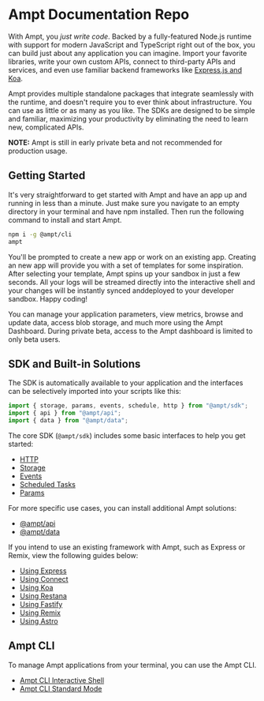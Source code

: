 # Ampt Documentation Repo

With Ampt, you _just write code_. Backed by a fully-featured Node.js runtime with support for modern JavaScript and TypeScript right out of the box, you can build just about any application you can imagine. Import your favorite libraries, write your own custom APIs, connect to third-party APIs and services, and even use familiar backend frameworks like [Express.js and Koa](/building-blocks/http-request-handling).

Ampt provides multiple standalone packages that integrate seamlessly with the runtime, and doesn't require you to ever think about infrastructure. You can use as little or as many as you like. The SDKs are designed to be simple and familiar, maximizing your productivity by eliminating the need to learn new, complicated APIs.

**NOTE:** Ampt is still in early private beta and not recommended for production usage.

## Getting Started

It's very straightforward to get started with Ampt and have an app up and running in less than a minute. Just make sure you navigate to an empty directory in your terminal and have npm installed. Then run the following command to install and start Ampt.

```bash
npm i -g @ampt/cli
ampt
```

You'll be prompted to create a new app or work on an existing app. Creating an new app will provide you with a set of templates for some inspiration. After selecting your template, Ampt spins up your sandbox in just a few seconds. All your logs will be streamed directly into the interactive shell and your changes will be instantly synced anddeployed to your developer sandbox. Happy coding!

You can manage your application parameters, view metrics, browse and update data, access blob storage, and much more using the Ampt Dashboard. During private beta, access to the Ampt dashboard is limited to only beta users.

## SDK and Built-in Solutions

The SDK is automatically available to your application and the interfaces can be selectively imported into your scripts like this:

```javascript
import { storage, params, events, schedule, http } from "@ampt/sdk";
import { api } from "@ampt/api";
import { data } from "@ampt/data";
```

The core SDK (`@ampt/sdk`) includes some basic interfaces to help you get started:

- [HTTP](/building-blocks/http-request-handling.md)
- [Storage](/building-blocks/storage.md)
- [Events](/building-blocks/events.md)
- [Scheduled Tasks](/building-blocks/scheduled-tasks.md)
- [Params](/building-blocks/params.md)

For more specific use cases, you can install additional Ampt solutions:

- [@ampt/api](/building-blocks/api.md)
- [@ampt/data](/building-blocks/data.md)

If you intend to use an existing framework with Ampt, such as Express or Remix, view the following guides below:

- [Using Express](/building-blocks/http-request-handling.md#expressjs)
- [Using Connect](/building-blocks/http-request-handling.md#connect)
- [Using Koa](/building-blocks/http-request-handling.md#koa)
- [Using Restana](/building-blocks/http-request-handling.md#restana)
- [Using Fastify](/building-blocks/http-request-handling.md#fastify)
- [Using Remix](/building-blocks/frameworks/remix.md)
- [Using Astro](/building-blocks/frameworks/astro.md)

## Ampt CLI

To manage Ampt applications from your terminal, you can use the Ampt CLI.

- [Ampt CLI Interactive Shell](/ampt-cli/interactive-shell.md)
- [Ampt CLI Standard Mode](/ampt-cli/standard-mode.md)
